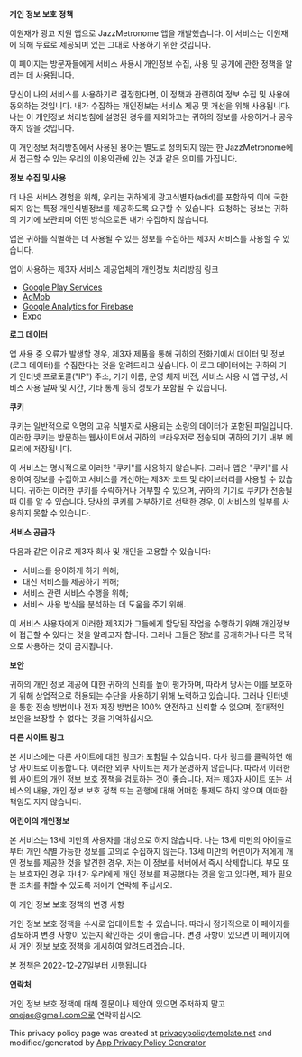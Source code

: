 **개인 정보 보호 정책**

이원재가 광고 지원 앱으로 JazzMetronome 앱을 개발했습니다. 이 서비스는 이원재에 의해 무료로 제공되며 있는 그대로 사용하기 위한 것입니다.

이 페이지는 방문자들에게 서비스 사용시 개인정보 수집, 사용 및 공개에 관한 정책을 알리는 데 사용됩니다.

당신이 나의 서비스를 사용하기로 결정한다면, 이 정책과 관련하여 정보 수집 및 사용에 동의하는 것입니다. 내가 수집하는 개인정보는 서비스 제공 및 개선을 위해 사용됩니다. 나는 이 개인정보 처리방침에 설명된 경우를 제외하고는 귀하의 정보를 사용하거나 공유하지 않을 것입니다.

이 개인정보 처리방침에서 사용된 용어는 별도로 정의되지 않는 한 JazzMetronome에서 접근할 수 있는 우리의 이용약관에 있는 것과 같은 의미를 가집니다.

**정보 수집 및 사용**

더 나은 서비스 경험을 위해, 우리는 귀하에게 광고식별자(adid)를 포함하되 이에 국한되지 않는 특정 개인식별정보를 제공하도록 요구할 수 있습니다. 요청하는 정보는 귀하의 기기에 보관되며 어떤 방식으로든 내가 수집하지 않습니다.

앱은 귀하를 식별하는 데 사용될 수 있는 정보를 수집하는 제3자 서비스를 사용할 수 있습니다.

앱이 사용하는 제3자 서비스 제공업체의 개인정보 처리방침 링크

- [Google Play Services](https://www.google.com/policies/privacy/)
- [AdMob](https://support.google.com/admob/answer/6128543?hl=en)
- [Google Analytics for Firebase](https://firebase.google.com/policies/analytics)
- [Expo](https://expo.io/privacy)

**로그 데이터**

앱 사용 중 오류가 발생할 경우, 제3자 제품을 통해 귀하의 전화기에서 데이터 및 정보(로그 데이터)를 수집한다는 것을 알려드리고 싶습니다. 이 로그 데이터에는 귀하의 기기 인터넷 프로토콜("IP") 주소, 기기 이름, 운영 체제 버전, 서비스 사용 시 앱 구성, 서비스 사용 날짜 및 시간, 기타 통계 등의 정보가 포함될 수 있습니다.

**쿠키**

쿠키는 일반적으로 익명의 고유 식별자로 사용되는 소량의 데이터가 포함된 파일입니다. 이러한 쿠키는 방문하는 웹사이트에서 귀하의 브라우저로 전송되며 귀하의 기기 내부 메모리에 저장됩니다.

이 서비스는 명시적으로 이러한 "쿠키"를 사용하지 않습니다. 그러나 앱은 "쿠키"를 사용하여 정보를 수집하고 서비스를 개선하는 제3자 코드 및 라이브러리를 사용할 수 있습니다. 귀하는 이러한 쿠키를 수락하거나 거부할 수 있으며, 귀하의 기기로 쿠키가 전송될 때 이를 알 수 있습니다. 당사의 쿠키를 거부하기로 선택한 경우, 이 서비스의 일부를 사용하지 못할 수 있습니다.

**서비스 공급자**

다음과 같은 이유로 제3자 회사 및 개인을 고용할 수 있습니다:

- 서비스를 용이하게 하기 위해;
- 대신 서비스를 제공하기 위해;
- 서비스 관련 서비스 수행을 위해;
- 서비스 사용 방식을 분석하는 데 도움을 주기 위해.

이 서비스 사용자에게 이러한 제3자가 그들에게 할당된 작업을 수행하기 위해 개인정보에 접근할 수 있다는 것을 알리고자 합니다. 그러나 그들은 정보를 공개하거나 다른 목적으로 사용하는 것이 금지됩니다.

**보안**

귀하의 개인 정보 제공에 대한 귀하의 신뢰를 높이 평가하며, 따라서 당사는 이를 보호하기 위해 상업적으로 허용되는 수단을 사용하기 위해 노력하고 있습니다. 그러나 인터넷을 통한 전송 방법이나 전자 저장 방법은 100% 안전하고 신뢰할 수 없으며, 절대적인 보안을 보장할 수 없다는 것을 기억하십시오.

**다른 사이트 링크**

본 서비스에는 다른 사이트에 대한 링크가 포함될 수 있습니다. 타사 링크를 클릭하면 해당 사이트로 이동합니다. 이러한 외부 사이트는 제가 운영하지 않습니다. 따라서 이러한 웹 사이트의 개인 정보 보호 정책을 검토하는 것이 좋습니다. 저는 제3자 사이트 또는 서비스의 내용, 개인 정보 보호 정책 또는 관행에 대해 어떠한 통제도 하지 않으며 어떠한 책임도 지지 않습니다.

**어린이의 개인정보**

본 서비스는 13세 미만의 사용자를 대상으로 하지 않습니다. 나는 13세 미만의 아이들로부터 개인 식별 가능한 정보를 고의로 수집하지 않는다. 13세 미만의 어린이가 저에게 개인 정보를 제공한 것을 발견한 경우, 저는 이 정보를 서버에서 즉시 삭제합니다. 부모 또는 보호자인 경우 자녀가 우리에게 개인 정보를 제공했다는 것을 알고 있다면, 제가 필요한 조치를 취할 수 있도록 저에게 연락해 주십시오.

이 개인 정보 보호 정책의 변경 사항

개인 정보 보호 정책을 수시로 업데이트할 수 있습니다. 따라서 정기적으로 이 페이지를 검토하여 변경 사항이 있는지 확인하는 것이 좋습니다. 변경 사항이 있으면 이 페이지에 새 개인 정보 보호 정책을 게시하여 알려드리겠습니다.

본 정책은 2022-12-27일부터 시행됩니다

**연락처**

개인 정보 보호 정책에 대해 질문이나 제안이 있으면 주저하지 말고 onejae@gmail.com으로 연락하십시오.

This privacy policy page was created at [privacypolicytemplate.net](https://privacypolicytemplate.net) and modified/generated by [App Privacy Policy Generator](https://app-privacy-policy-generator.nisrulz.com/)
